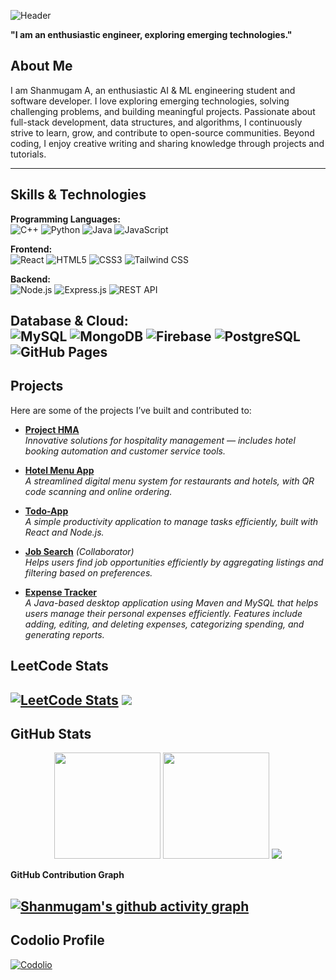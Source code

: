 
![Header](https://capsule-render.vercel.app/api?type=waving&height=300&color=gradient&text=Shanmugam%20A&desc=Software%20Engineer&textBg=false&animation=fadeIn&section=header&descSize=20&descAlign=50)

**"I am an enthusiastic engineer, exploring emerging technologies."**  

##  About Me
I am Shanmugam A, an enthusiastic AI & ML engineering student and software developer. I love exploring emerging technologies, solving challenging problems, and building meaningful projects. Passionate about full-stack development, data structures, and algorithms, I continuously strive to learn, grow, and contribute to open-source communities. Beyond coding, I enjoy creative writing and sharing knowledge through projects and tutorials.

---

##  Skills & Technologies

**Programming Languages:**  
![C++](https://img.shields.io/badge/C++-00599C?style=for-the-badge&logo=cplusplus&logoColor=white)
![Python](https://img.shields.io/badge/Python-3776AB?style=for-the-badge&logo=python&logoColor=white)
![Java](https://img.shields.io/badge/Java-007396?style=for-the-badge&logo=java&logoColor=white)
![JavaScript](https://img.shields.io/badge/JavaScript-F7DF1E?style=for-the-badge&logo=javascript&logoColor=black)

**Frontend:**  
![React](https://img.shields.io/badge/React-61DAFB?style=for-the-badge&logo=react&logoColor=black)
![HTML5](https://img.shields.io/badge/HTML5-E34F26?style=for-the-badge&logo=html5&logoColor=white)
![CSS3](https://img.shields.io/badge/CSS3-1572B6?style=for-the-badge&logo=css3&logoColor=white)
![Tailwind CSS](https://img.shields.io/badge/Tailwind_CSS-38B2AC?style=for-the-badge&logo=tailwind-css&logoColor=white)

**Backend:**  
![Node.js](https://img.shields.io/badge/Node.js-339933?style=for-the-badge&logo=nodedotjs&logoColor=white)
![Express.js](https://img.shields.io/badge/Express.js-000000?style=for-the-badge&logo=express&logoColor=white)
![REST API](https://img.shields.io/badge/REST_API-61DAFB?style=for-the-badge)

**Database & Cloud:**  
![MySQL](https://img.shields.io/badge/MySQL-4479A1?style=for-the-badge&logo=mysql&logoColor=white)
![MongoDB](https://img.shields.io/badge/MongoDB-4EA94B?style=for-the-badge&logo=mongodb&logoColor=white)
![Firebase](https://img.shields.io/badge/Firebase-FFCA28?style=for-the-badge&logo=firebase&logoColor=black)
![PostgreSQL](https://img.shields.io/badge/PostgreSQL-336791?style=for-the-badge&logo=postgresql&logoColor=white)
![GitHub Pages](https://img.shields.io/badge/GitHub_Pages-181717?style=for-the-badge&logo=github&logoColor=white)
---

##  Projects

Here are some of the projects I’ve built and contributed to:

- [**Project HMA**](https://github.com/Shan070106/project_hma)  
  *Innovative solutions for hospitality management — includes hotel booking automation and customer service tools.*

- [**Hotel Menu App**](https://github.com/Shan070106/Hotel-Menu-app)  
  *A streamlined digital menu system for restaurants and hotels, with QR code scanning and online ordering.*

- [**Todo-App**](https://github.com/Shan070106/Todo-App)  
  *A simple productivity application to manage tasks efficiently, built with React and Node.js.*

- [**Job Search**](https://github.com/dhinakaran311/Job_Search) *(Collaborator)*  
  *Helps users find job opportunities efficiently by aggregating listings and filtering based on preferences.*
  
- [**Expense Tracker**](https://github.com/Shan070106/Expense-Tracker)  
  *A Java-based desktop application using Maven and MySQL that helps users manage their personal expenses efficiently. Features include adding, editing, and deleting expenses, categorizing spending, and generating reports.*



##  LeetCode Stats

[![LeetCode Stats](https://leetcard.jacoblin.cool/SHANMUGAM_A?theme=dark&font=Source%20Code%20Pro&ext=contest)](https://leetcode.com/u/SHANMUGAM_A/)
![](https://leetcard.jacoblin.cool/SHANMUGAM_A?ext=heatmap)
---

##  GitHub Stats

<p align="center">
  <img height="170em" src="https://github-readme-stats.vercel.app/api?username=Shan070106&show_icons=true&theme=react&hide_border=true&bg_color=0D1117&title_color=58A6FF&icon_color=58A6FF" />
  <img height="170em" src="https://github-readme-streak-stats.herokuapp.com/?user=Shan070106&theme=react##  GitHub Trophies

<p align="center">
  <img src="https://github-profile-trophy.vercel.app/?username=Shan070106&theme=radical&no-frame=true&no-bg=true&margin-w=10" />
</p>

**GitHub Contribution Graph**

[![Shanmugam's github activity graph](https://github-readme-activity-graph.vercel.app/graph?username=Shan070106&theme=github-compact)](https://github.com/Shan070106/github-readme-activity-graph)
---
##  Codolio Profile
[![Codolio](https://img.shields.io/badge/Codolio-View%20Profile-blue?style=for-the-badge&logo=Codio&logoColor=white)](https://codolio.com/profile/Shanmugam.A)


